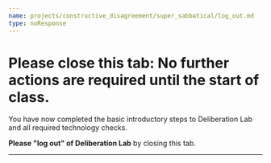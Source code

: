 ```yaml
---
name: projects/constructive_disagreement/super_sabbatical/log_out.md
type: noResponse
---
```


# Please close this tab: No further actions are required until the start of class.

You have now completed the basic introductory steps to Deliberation Lab and all required technology checks. 

**Please "log out" of Deliberation Lab** by closing this tab.

---
